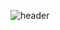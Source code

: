 ![header](https://capsule-render.vercel.app/api?type=wave&color=auto&height=300&section=header&text=명언생성기&fontSize=90)

